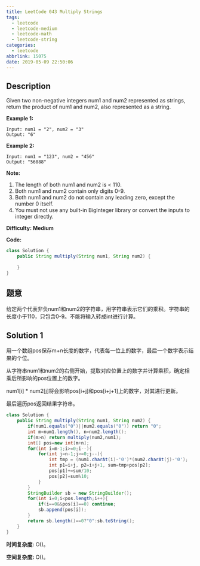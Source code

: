 ```yaml
---
title: LeetCode 043 Multiply Strings
tags:
  - leetcode
  - leetcode-medium
  - leetcode-math
  - leetcode-string
categories:
  - leetcode
abbrlink: 15075
date: 2019-05-09 22:50:06
---
```


## Description

Given two non-negative integers num1 and num2 represented as strings, return the product of num1 and num2, also represented as a string.

**Example 1:**

```
Input: num1 = "2", num2 = "3"
Output: "6"
```

**Example 2:**

```
Input: num1 = "123", num2 = "456"
Output: "56088"
```

**Note:**

1. The length of both num1 and num2 is < 110.
2. Both num1 and num2 contain only digits 0-9.
3. Both num1 and num2 do not contain any leading zero, except the number 0 itself.
4. You must not use any built-in BigInteger library or convert the inputs to integer directly.

**Difficulty: Medium**

**Code:**

```java
class Solution {
    public String multiply(String num1, String num2) {
        
    }
}
```

## 题意

给定两个代表非负num1和num2的字符串，用字符串表示它们的乘积。字符串的长度小于110，只包含0-9。不能将输入转成int进行计算。

<!-- more -->

## Solution 1

用一个数组pos保存m+n长度的数字，代表每一位上的数字，最后一个数字表示结果的个位。

从字符串num1和num2的右侧开始，提取对应位置上的数字并计算乘积，确定相乘后所影响的pos位置上的数字。

num1[i] * num2[j]将会影响pos[i+j]和pos[i+j+1]上的数字，对其进行更新。

最后遍历pos返回结果字符串。

```java
class Solution {
    public String multiply(String num1, String num2) {
        if(num1.equals("0")||num2.equals("0")) return "0";
        int m=num1.length(), n=num2.length();
        if(m>n) return multiply(num2,num1);
        int[] pos=new int[m+n];
        for(int i=m-1;i>=0;i--){
            for(int j=n-1;j>=0;j--){
                int tmp = (num1.charAt(i)-'0')*(num2.charAt(j)-'0');
                int p1=i+j, p2=i+j+1, sum=tmp+pos[p2];
                pos[p1]+=sum/10;
                pos[p2]=sum%10;
            }
        }
        StringBuilder sb = new StringBuilder();
        for(int i=0;i<pos.length;i++){
            if(i==0&&pos[i]==0) continue;
            sb.append(pos[i]);
        }
        return sb.length()==0?"0":sb.toString();
    }
}
```

**时间复杂度:** O()。

**空间复杂度:** O()。
